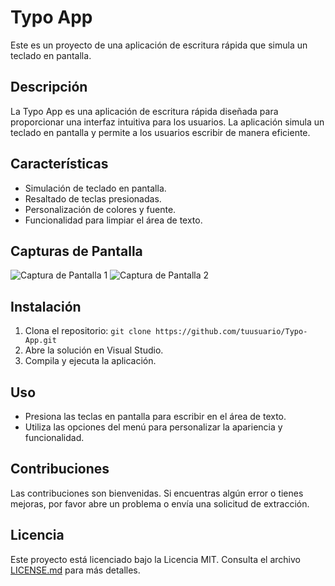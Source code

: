# Typo App

Este es un proyecto de una aplicación de escritura rápida que simula un teclado en pantalla.

## Descripción

La Typo App es una aplicación de escritura rápida diseñada para proporcionar una interfaz intuitiva para los usuarios. La aplicación simula un teclado en pantalla y permite a los usuarios escribir de manera eficiente.

## Características

- Simulación de teclado en pantalla.
- Resaltado de teclas presionadas.
- Personalización de colores y fuente.
- Funcionalidad para limpiar el área de texto.

## Capturas de Pantalla

![Captura de Pantalla 1]([screenshot1.png](https://i.imgur.com/t6gPjqB.png))
![Captura de Pantalla 2](https://i.imgur.com/Jm8eKs9.png)

## Instalación

1. Clona el repositorio: `git clone https://github.com/tuusuario/Typo-App.git`
2. Abre la solución en Visual Studio.
3. Compila y ejecuta la aplicación.

## Uso

- Presiona las teclas en pantalla para escribir en el área de texto.
- Utiliza las opciones del menú para personalizar la apariencia y funcionalidad.

## Contribuciones

Las contribuciones son bienvenidas. Si encuentras algún error o tienes mejoras, por favor abre un problema o envía una solicitud de extracción.

## Licencia

Este proyecto está licenciado bajo la Licencia MIT. Consulta el archivo [LICENSE.md](LICENSE.md) para más detalles.

